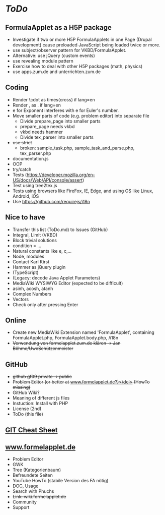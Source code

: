 # *ToDo* #

## FormulaApplet as a H5P package
* Investigate if two or more H5P FormulaApplets in one Page (Drupal development)
cause preloaded JavaScript being loaded twice or more.
* use subject/observer pattern for VKBD/FormulaApplet.
* Alternative: use jQuery (custom events)
* use revealing module pattern
* Exercise how to deal with other H5P packages (math, physics)
* use apps.zum.de and unterrichten.zum.de 
## Coding
* Render \cdot as times(cross) if lang=en
* Render , as . if lang=en
* e for Exponent interferes with e for Euler's number.
* Move smaller parts of code (e.g. problem editor) into separate file
    + Divide prepare_page into smaller parts
    * prepare_page needs vkbd
    * vkbd needs hammer
    * Divide tex_parser into smaller parts
* <del>use strict</del>
  * broken: sample_task.php, sample_task_and_parse.php, tex_parser.php
* documentation.js
* OOP
* try/catch
* Tests (https://developer.mozilla.org/en-US/docs/Web/API/console/assert)
* Test using tree2tex.js
* Tests using browsers like FireFox, IE, Edge, and using OS like Linux, Android, iOS
* Use https://github.com/requirejs/i18n

## Nice to have
* Transfer this list (ToDo.md) to Issues (GitHub)
* Integral, Limit (VKBD)
* Block trivial solutions
* condition = ...
* Natural constants like e, c,...
* Node, modules
* Contact Karl Kirst
* Hammer as jQuery plugin
* (TypeScript)
* (Legacy: decode Java Applet Parameters)
* MediaWiki WYSIWYG Editor (expected to be difficult)
* asinh, acosh, atanh
* Complex Numbers
* Vectors
* Check only after pressing Enter
## Online
* Create new MediaWiki Extension named 'FormulaApplet', containing FormulaApplet.php, FormulaApplet.body.php, /i18n
* <del>Verwendung von formelapplet.zum.de klären -> Jan Böhme/UweSchützenmeister</del>
## GitHub
* <del>github gf09 private -> public</del>
* <del>Problem Editor (or better at www.formelapplet.de?)</del> (HowTo missing)
* GitHub Wiki?
* Meaning of different js files
* Instuction: Install with PHP
* License (2nd)
* ToDo (this file)
## [GIT Cheat Sheet](../../git-cheat.php "Spickzettel für GIT")
## www.formelapplet.de
* Problem Editor
* GWK
* Tree (Kategorienbaum)
* Befreundete Seiten
* YouTube HowTo (stabile Version des FA nötig)
* DOC, Usage
* Search with Phuchs
* <del>Link: wiki.formelapplet.de</del>
* Community 
* Support
   
